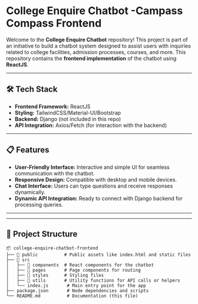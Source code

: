 # College Enquire Chatbot -Campass Compass Frontend

Welcome to the **College Enquire Chatbot** repository! This project is part of an initiative to build a chatbot system designed to assist users with inquiries related to college facilities, admission processes, courses, and more. This repository contains the **frontend implementation** of the chatbot using **ReactJS**.

---

## 🛠️ Tech Stack

- **Frontend Framework:** ReactJS
- **Styling:** TailwindCSS/Material-UI/Bootstrap 
- **Backend:** Django (not included in this repo)
- **API Integration:** Axios/Fetch (for interaction with the backend)

---

## 📋 Features

- **User-Friendly Interface:** Interactive and simple UI for seamless communication with the chatbot.
- **Responsive Design:** Compatible with desktop and mobile devices.
- **Chat Interface:** Users can type questions and receive responses dynamically.
- **Dynamic API Integration:** Ready to connect with Django backend for processing queries.

---

---

## 📂 Project Structure

```plaintext
📦 college-enquire-chatbot-frontend
├── 📁 public          # Public assets like index.html and static files
├── 📁 src
│   ├── 📁 components  # React components for the chatbot
│   ├── 📁 pages       # Page components for routing
│   ├── 📁 styles      # Styling files
│   ├── 📁 utils       # Utility functions for API calls or helpers
│   └── index.js       # Main entry point for the app
├── package.json       # Node dependencies and scripts
└── README.md          # Documentation (this file)
